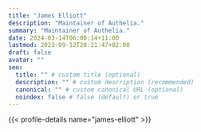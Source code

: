 ```yaml
---
title: "James Elliott"
description: "Maintainer of Authelia."
summary: "Maintainer of Authelia."
date: 2024-03-14T06:00:14+11:00
lastmod: 2023-09-12T20:21:47+02:00
draft: false
avatar: ""
seo:
  title: "" # custom title (optional)
  description: "" # custom description (recommended)
  canonical: "" # custom canonical URL (optional)
  noindex: false # false (default) or true
---
```


{{< profile-details name="james-elliott" >}}
